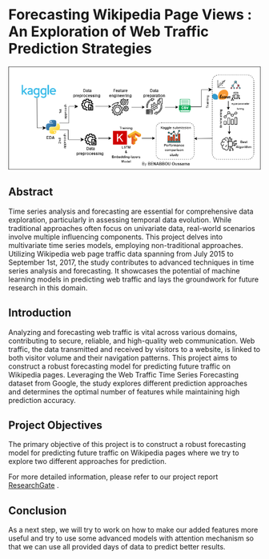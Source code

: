 # Forecasting Wikipedia Page Views : An Exploration of Web Traffic Prediction Strategies

![Architecture](Assets/Architecture.png)

## Abstract
Time series analysis and forecasting are essential for comprehensive data exploration, particularly in assessing temporal data evolution. While traditional approaches often focus on univariate data, real-world scenarios involve multiple influencing components. This project delves into multivariate time series models, employing non-traditional approaches. Utilizing Wikipedia web page traffic data spanning from July 2015 to September 1st, 2017, the study contributes to advanced techniques in time series analysis and forecasting. It showcases the potential of machine learning models in predicting web traffic and lays the groundwork for future research in this domain.

## Introduction
Analyzing and forecasting web traffic is vital across various domains, contributing to secure, reliable, and high-quality web communication. Web traffic, the data transmitted and received by visitors to a website, is linked to both visitor volume and their navigation patterns. This project aims to construct a robust forecasting model for predicting future traffic on Wikipedia pages. Leveraging the Web Traffic Time Series Forecasting dataset from Google, the study explores different prediction approaches and determines the optimal number of features while maintaining high prediction accuracy.

## Project Objectives
The primary objective of this project is to construct a robust forecasting model for predicting future traffic on Wikipedia pages where we try to explore two different approaches for prediction.

For more detailed information, please refer to our project report [ResearchGate](https://www.researchgate.net/publication/378178874_Forecasting_Wikipedia_Page_Views_An_Exploration_of_Web_Traffic_Prediction_Strategies) .

## Conclusion
As a next step, we will try to work on how to make our added features more useful and try to use some advanced models with attention mechanism so that we can use all provided days of data to predict better results.